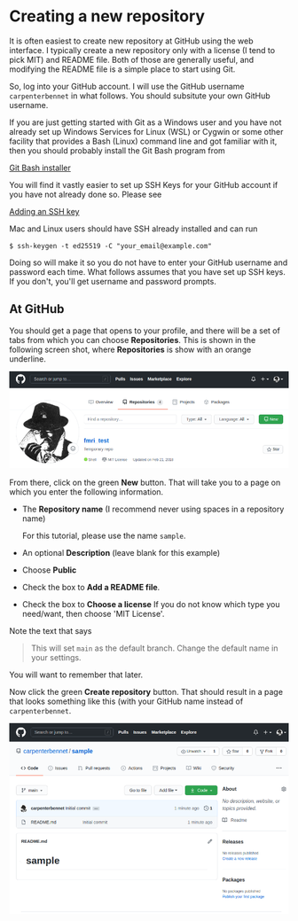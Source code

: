 # Creating a new repository

It is often easiest to create new repository at GitHub using the
web interface.  I typically create a new repository only with
a license (I tend to pick MIT) and README file.  Both of those
are generally useful, and modifying the README file is a simple
place to start using Git.

So, log into your GitHub account.  I will use the GitHub username
`carpenterbennet` in what follows.  You should subsitute your own
GitHub username.

If you are just getting started with Git as a Windows user and you
have not already set up Windows Services for Linux (WSL) or Cygwin
or some other facility that provides a Bash (Linux) command line
and got familiar with it, then you should probably install the Git
Bash program from

[Git Bash installer](https://git-scm.com/download/win)

You will find it vastly easier to set up SSH Keys for your GitHub
account if you have not already done so.  Please see

[Adding an SSH key](https://docs.github.com/en/free-pro-team@latest/github/authenticating-to-github/generating-a-new-ssh-key-and-adding-it-to-the-ssh-agent)

Mac and Linux users should have SSH already installed and can run

```
$ ssh-keygen -t ed25519 -C "your_email@example.com"
```

Doing so will make it so you do not have to enter your GitHub
username and password each time.  What follows assumes that you
have set up SSH keys.  If you don't, you'll get username and
password prompts.

## At GitHub

You should get a page that opens to your profile, and there will be a
set of tabs from which you can choose **Repositories**.  This is
shown in the following screen shot, where **Repositories** is
show with an orange underline.

![image](https://github.com/justbennet/GitTutorial/raw/main/images/github_repo_tab.png)

From there, click on the green **New** button.  That will take you to a page
on which you enter the following information.

* The **Repository name** (I recommend never using spaces in a repository name)

  For this tutorial, please use the name `sample`.
* An optional **Description** (leave blank for this example)
* Choose **Public**
* Check the box to **Add a README file**.
* Check the box to **Choose a license**
  If you do not know which type you need/want, then choose 'MIT License'.

Note the text that says

> This will set `main` as the default branch. Change the default name in your settings.

You will want to remember that later.

Now click the green **Create repository** button.  That should result in a page that
looks something like this (with your GitHub name instead of `carpenterbennet`.

![image](https://github.com/justbennet/GitTutorial/raw/main/images/new_repo_page.png)



